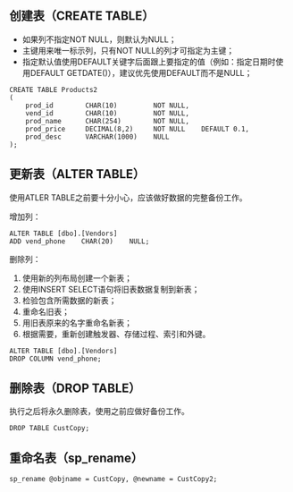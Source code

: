 ## 创建表（CREATE TABLE）

* 如果列不指定NOT NULL，则默认为NULL；
* 主键用来唯一标示列，只有NOT NULL的列才可指定为主键；
* 指定默认值使用DEFAULT关键字后面跟上要指定的值（例如：指定日期时使用DEFAULT GETDATE\(\)），建议优先使用DEFAULT而不是NULL；

```
CREATE TABLE Products2
(
    prod_id        CHAR(10)         NOT NULL,
    vend_id        CHAR(10)         NOT NULL,
    prod_name      CHAR(254)        NOT NULL,
    prod_price     DECIMAL(8,2)     NOT NULL    DEFAULT 0.1,
    prod_desc      VARCHAR(1000)    NULL
);
```

## 更新表（ALTER TABLE）

使用ATLER TABLE之前要十分小心，应该做好数据的完整备份工作。

增加列：

```
ALTER TABLE [dbo].[Vendors]
ADD vend_phone    CHAR(20)    NULL;
```

删除列：

1. 使用新的列布局创建一个新表；
2. 使用INSERT SELECT语句将旧表数据复制到新表；
3. 检验包含所需数据的新表；
4. 重命名旧表；
5. 用旧表原来的名字重命名新表；
6. 根据需要，重新创建触发器、存储过程、索引和外键。

```
ALTER TABLE [dbo].[Vendors]
DROP COLUMN vend_phone;
```

## 删除表（DROP TABLE）

执行之后将永久删除表，使用之前应做好备份工作。

```
DROP TABLE CustCopy;
```

## 重命名表（sp\_rename）

```
sp_rename @objname = CustCopy, @newname = CustCopy2;
```



